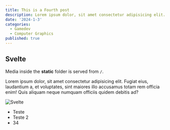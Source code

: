 ```yaml
---
title: This is a Fourth post
description: Lorem ipsum dolor, sit amet consectetur adipisicing elit. Fugiat eius, laudantium a, et voluptates, sint maiores illo accusamus totam rem officia enim! Quis aliquam neque numquam officiis quidem debitis ad?
date: '2024-1-3'
categories:
  - Gamedev
  - Computer Graphics
published: true
---
```


## Svelte

Media inside the **static** folder is served from `/`.

Lorem ipsum dolor, sit amet consectetur adipisicing elit. Fugiat eius, laudantium a, et voluptates, sint maiores illo accusamus totam rem officia enim! Quis aliquam neque numquam officiis quidem debitis ad?

![Svelte](/favicon.png)


 - Teste
 - Teste 2
 - 34
